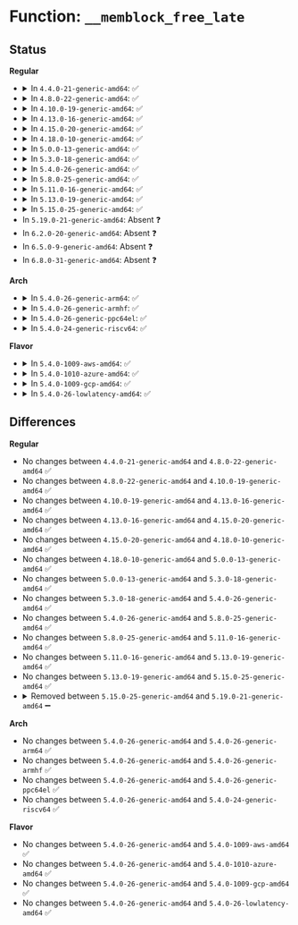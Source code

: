 # Function: <code>__memblock_free_late</code>

## Status
<b>Regular</b>
<ul>
<li>
<details>
<summary>In <code>4.4.0-21-generic-amd64</code>: ✅</summary>

```c
void __memblock_free_late(phys_addr_t base, phys_addr_t size)
```

```json
{
  "name": "__memblock_free_late",
  "collision_type": "Unique Global",
  "inline_type": "No",
  "funcs": [
    {
      "addr": 18446744071595144437,
      "name": "__memblock_free_late",
      "external": true,
      "loc": "mm/memblock.c:1414",
      "file": "mm/memblock.c",
      "inline": "seen, unknown",
      "caller_inline": [],
      "caller_func": [
        "lib/swiotlb.c:swiotlb_free",
        "lib/swiotlb.c:swiotlb_free",
        "lib/swiotlb.c:swiotlb_free",
        "lib/swiotlb.c:swiotlb_free"
      ]
    }
  ],
  "symbols": [
    {
      "addr": 18446744071595144437,
      "name": "__memblock_free_late",
      "section": ".init.text",
      "bind": "STB_GLOBAL",
      "size": 134
    }
  ]
}
```
</details>
</li>
<li>
<details>
<summary>In <code>4.8.0-22-generic-amd64</code>: ✅</summary>

```c
void __memblock_free_late(phys_addr_t base, phys_addr_t size)
```

```json
{
  "name": "__memblock_free_late",
  "collision_type": "Unique Global",
  "inline_type": "No",
  "funcs": [
    {
      "addr": 18446744071595315513,
      "name": "__memblock_free_late",
      "external": true,
      "loc": "mm/memblock.c:1415",
      "file": "mm/memblock.c",
      "inline": "seen, unknown",
      "caller_inline": [],
      "caller_func": [
        "lib/swiotlb.c:swiotlb_free",
        "lib/swiotlb.c:swiotlb_free",
        "lib/swiotlb.c:swiotlb_free",
        "lib/swiotlb.c:swiotlb_free"
      ]
    }
  ],
  "symbols": [
    {
      "addr": 18446744071595315513,
      "name": "__memblock_free_late",
      "section": ".init.text",
      "bind": "STB_GLOBAL",
      "size": 134
    }
  ]
}
```
</details>
</li>
<li>
<details>
<summary>In <code>4.10.0-19-generic-amd64</code>: ✅</summary>

```c
void __memblock_free_late(phys_addr_t base, phys_addr_t size)
```

```json
{
  "name": "__memblock_free_late",
  "collision_type": "Unique Global",
  "inline_type": "No",
  "funcs": [
    {
      "addr": 18446744071595563808,
      "name": "__memblock_free_late",
      "external": true,
      "loc": "mm/memblock.c:1415",
      "file": "mm/memblock.c",
      "inline": "seen, unknown",
      "caller_inline": [],
      "caller_func": [
        "lib/swiotlb.c:swiotlb_free",
        "lib/swiotlb.c:swiotlb_free",
        "lib/swiotlb.c:swiotlb_free",
        "lib/swiotlb.c:swiotlb_free"
      ]
    }
  ],
  "symbols": [
    {
      "addr": 18446744071595563808,
      "name": "__memblock_free_late",
      "section": ".init.text",
      "bind": "STB_GLOBAL",
      "size": 128
    }
  ]
}
```
</details>
</li>
<li>
<details>
<summary>In <code>4.13.0-16-generic-amd64</code>: ✅</summary>

```c
void __memblock_free_late(phys_addr_t base, phys_addr_t size)
```

```json
{
  "name": "__memblock_free_late",
  "collision_type": "Unique Global",
  "inline_type": "No",
  "funcs": [
    {
      "addr": 18446744071596490651,
      "name": "__memblock_free_late",
      "external": true,
      "loc": "mm/memblock.c:1437",
      "file": "mm/memblock.c",
      "inline": "seen, unknown",
      "caller_inline": [],
      "caller_func": [
        "mm/memblock.c:memblock_discard",
        "mm/memblock.c:memblock_discard",
        "lib/swiotlb.c:swiotlb_free",
        "lib/swiotlb.c:swiotlb_free",
        "lib/swiotlb.c:swiotlb_free",
        "lib/swiotlb.c:swiotlb_free"
      ]
    }
  ],
  "symbols": [
    {
      "addr": 18446744071596490651,
      "name": "__memblock_free_late",
      "section": ".init.text",
      "bind": "STB_GLOBAL",
      "size": 133
    }
  ]
}
```
</details>
</li>
<li>
<details>
<summary>In <code>4.15.0-20-generic-amd64</code>: ✅</summary>

```c
void __memblock_free_late(phys_addr_t base, phys_addr_t size)
```

```json
{
  "name": "__memblock_free_late",
  "collision_type": "Unique Global",
  "inline_type": "No",
  "funcs": [
    {
      "addr": 18446744071602817598,
      "name": "__memblock_free_late",
      "external": true,
      "loc": "mm/memblock.c:1455",
      "file": "mm/memblock.c",
      "inline": "seen, unknown",
      "caller_inline": [],
      "caller_func": [
        "mm/memblock.c:memblock_discard",
        "mm/memblock.c:memblock_discard",
        "lib/swiotlb.c:swiotlb_free",
        "lib/swiotlb.c:swiotlb_free",
        "lib/swiotlb.c:swiotlb_free",
        "lib/swiotlb.c:swiotlb_free"
      ]
    }
  ],
  "symbols": [
    {
      "addr": 18446744071602817598,
      "name": "__memblock_free_late",
      "section": ".init.text",
      "bind": "STB_GLOBAL",
      "size": 133
    }
  ]
}
```
</details>
</li>
<li>
<details>
<summary>In <code>4.18.0-10-generic-amd64</code>: ✅</summary>

```c
void __memblock_free_late(phys_addr_t base, phys_addr_t size)
```

```json
{
  "name": "__memblock_free_late",
  "collision_type": "Unique Global",
  "inline_type": "No",
  "funcs": [
    {
      "addr": 18446744071602990973,
      "name": "__memblock_free_late",
      "external": true,
      "loc": "mm/memblock.c:1465",
      "file": "mm/memblock.c",
      "inline": "seen, unknown",
      "caller_inline": [],
      "caller_func": [
        "kernel/dma/swiotlb.c:swiotlb_exit",
        "kernel/dma/swiotlb.c:swiotlb_exit",
        "kernel/dma/swiotlb.c:swiotlb_exit",
        "kernel/dma/swiotlb.c:swiotlb_exit",
        "mm/memblock.c:memblock_discard",
        "mm/memblock.c:memblock_discard"
      ]
    }
  ],
  "symbols": [
    {
      "addr": 18446744071602990973,
      "name": "__memblock_free_late",
      "section": ".init.text",
      "bind": "STB_GLOBAL",
      "size": 126
    }
  ]
}
```
</details>
</li>
<li>
<details>
<summary>In <code>5.0.0-13-generic-amd64</code>: ✅</summary>

```c
void __memblock_free_late(phys_addr_t base, phys_addr_t size)
```

```json
{
  "name": "__memblock_free_late",
  "collision_type": "Unique Global",
  "inline_type": "No",
  "funcs": [
    {
      "addr": 18446744071604789611,
      "name": "__memblock_free_late",
      "external": true,
      "loc": "mm/memblock.c:1565",
      "file": "mm/memblock.c",
      "inline": "seen, unknown",
      "caller_inline": [],
      "caller_func": [
        "arch/x86/platform/efi/quirks.c:efi_free_boot_services",
        "kernel/dma/swiotlb.c:swiotlb_exit",
        "kernel/dma/swiotlb.c:swiotlb_exit",
        "kernel/dma/swiotlb.c:swiotlb_exit",
        "mm/memblock.c:memblock_discard",
        "mm/memblock.c:memblock_discard",
        "drivers/firmware/efi/apple-properties.c:map_properties"
      ]
    }
  ],
  "symbols": [
    {
      "addr": 18446744071604789611,
      "name": "__memblock_free_late",
      "section": ".init.text",
      "bind": "STB_GLOBAL",
      "size": 185
    }
  ]
}
```
</details>
</li>
<li>
<details>
<summary>In <code>5.3.0-18-generic-amd64</code>: ✅</summary>

```c
void __memblock_free_late(phys_addr_t base, phys_addr_t size)
```

```json
{
  "name": "__memblock_free_late",
  "collision_type": "Unique Global",
  "inline_type": "No",
  "funcs": [
    {
      "addr": 18446744071604892478,
      "name": "__memblock_free_late",
      "external": true,
      "loc": "mm/memblock.c:1566",
      "file": "mm/memblock.c",
      "inline": "seen, unknown",
      "caller_inline": [],
      "caller_func": [
        "arch/x86/platform/efi/quirks.c:efi_free_boot_services",
        "kernel/dma/swiotlb.c:swiotlb_exit",
        "kernel/dma/swiotlb.c:swiotlb_exit",
        "kernel/dma/swiotlb.c:swiotlb_exit",
        "mm/memblock.c:memblock_discard",
        "mm/memblock.c:memblock_discard",
        "drivers/firmware/efi/apple-properties.c:map_properties"
      ]
    }
  ],
  "symbols": [
    {
      "addr": 18446744071604892478,
      "name": "__memblock_free_late",
      "section": ".init.text",
      "bind": "STB_GLOBAL",
      "size": 185
    }
  ]
}
```
</details>
</li>
<li>
<details>
<summary>In <code>5.4.0-26-generic-amd64</code>: ✅</summary>

```c
void __memblock_free_late(phys_addr_t base, phys_addr_t size)
```

```json
{
  "name": "__memblock_free_late",
  "collision_type": "Unique Global",
  "inline_type": "No",
  "funcs": [
    {
      "addr": 18446744071604926383,
      "name": "__memblock_free_late",
      "external": true,
      "loc": "mm/memblock.c:1566",
      "file": "mm/memblock.c",
      "inline": "seen, unknown",
      "caller_inline": [],
      "caller_func": [
        "arch/x86/platform/efi/quirks.c:efi_free_boot_services",
        "kernel/dma/swiotlb.c:swiotlb_exit",
        "kernel/dma/swiotlb.c:swiotlb_exit",
        "kernel/dma/swiotlb.c:swiotlb_exit",
        "mm/memblock.c:memblock_discard",
        "mm/memblock.c:memblock_discard",
        "drivers/firmware/efi/apple-properties.c:map_properties"
      ]
    }
  ],
  "symbols": [
    {
      "addr": 18446744071604926383,
      "name": "__memblock_free_late",
      "section": ".init.text",
      "bind": "STB_GLOBAL",
      "size": 185
    }
  ]
}
```
</details>
</li>
<li>
<details>
<summary>In <code>5.8.0-25-generic-amd64</code>: ✅</summary>

```c
void __memblock_free_late(phys_addr_t base, phys_addr_t size)
```

```json
{
  "name": "__memblock_free_late",
  "collision_type": "Unique Global",
  "inline_type": "No",
  "funcs": [
    {
      "addr": 18446744071609240939,
      "name": "__memblock_free_late",
      "external": true,
      "loc": "mm/memblock.c:1620",
      "file": "mm/memblock.c",
      "inline": "seen, unknown",
      "caller_inline": [],
      "caller_func": [
        "arch/x86/platform/efi/quirks.c:efi_free_boot_services",
        "kernel/dma/swiotlb.c:swiotlb_exit",
        "kernel/dma/swiotlb.c:swiotlb_exit",
        "kernel/dma/swiotlb.c:swiotlb_exit",
        "mm/memblock.c:memblock_discard",
        "mm/memblock.c:memblock_discard",
        "drivers/firmware/efi/memmap.c:__efi_memmap_free",
        "drivers/firmware/efi/apple-properties.c:map_properties"
      ]
    }
  ],
  "symbols": [
    {
      "addr": 18446744071609240939,
      "name": "__memblock_free_late",
      "section": ".init.text",
      "bind": "STB_GLOBAL",
      "size": 185
    }
  ]
}
```
</details>
</li>
<li>
<details>
<summary>In <code>5.11.0-16-generic-amd64</code>: ✅</summary>

```c
void __memblock_free_late(phys_addr_t base, phys_addr_t size)
```

```json
{
  "name": "__memblock_free_late",
  "collision_type": "Unique Global",
  "inline_type": "No",
  "funcs": [
    {
      "addr": 18446744071612307438,
      "name": "__memblock_free_late",
      "external": true,
      "loc": "mm/memblock.c:1582",
      "file": "mm/memblock.c",
      "inline": "seen, unknown",
      "caller_inline": [],
      "caller_func": [
        "arch/x86/platform/efi/quirks.c:efi_free_boot_services",
        "kernel/dma/swiotlb.c:swiotlb_exit",
        "kernel/dma/swiotlb.c:swiotlb_exit",
        "kernel/dma/swiotlb.c:swiotlb_exit",
        "mm/memblock.c:memblock_discard",
        "mm/memblock.c:memblock_discard",
        "drivers/firmware/efi/memmap.c:__efi_memmap_free",
        "drivers/firmware/efi/apple-properties.c:map_properties"
      ]
    }
  ],
  "symbols": [
    {
      "addr": 18446744071612307438,
      "name": "__memblock_free_late",
      "section": ".init.text",
      "bind": "STB_GLOBAL",
      "size": 185
    }
  ]
}
```
</details>
</li>
<li>
<details>
<summary>In <code>5.13.0-19-generic-amd64</code>: ✅</summary>

```c
void __memblock_free_late(phys_addr_t base, phys_addr_t size)
```

```json
{
  "name": "__memblock_free_late",
  "collision_type": "Unique Global",
  "inline_type": "No",
  "funcs": [
    {
      "addr": 18446744071614447255,
      "name": "__memblock_free_late",
      "external": true,
      "loc": "mm/memblock.c:1583",
      "file": "mm/memblock.c",
      "inline": "seen, unknown",
      "caller_inline": [],
      "caller_func": [
        "arch/x86/platform/efi/quirks.c:efi_free_boot_services",
        "kernel/dma/swiotlb.c:swiotlb_exit",
        "mm/memblock.c:memblock_discard",
        "mm/memblock.c:memblock_discard",
        "drivers/firmware/efi/memmap.c:__efi_memmap_free",
        "drivers/firmware/efi/apple-properties.c:map_properties"
      ]
    }
  ],
  "symbols": [
    {
      "addr": 18446744071614447255,
      "name": "__memblock_free_late",
      "section": ".init.text",
      "bind": "STB_GLOBAL",
      "size": 185
    }
  ]
}
```
</details>
</li>
<li>
<details>
<summary>In <code>5.15.0-25-generic-amd64</code>: ✅</summary>

```c
void __memblock_free_late(phys_addr_t base, phys_addr_t size)
```

```json
{
  "name": "__memblock_free_late",
  "collision_type": "Unique Global",
  "inline_type": "No",
  "funcs": [
    {
      "addr": 18446744071615390173,
      "name": "__memblock_free_late",
      "external": true,
      "loc": "mm/memblock.c:1606",
      "file": "mm/memblock.c",
      "inline": "seen, unknown",
      "caller_inline": [],
      "caller_func": [
        "arch/x86/platform/efi/quirks.c:efi_free_boot_services",
        "kernel/dma/swiotlb.c:swiotlb_exit",
        "kernel/dma/swiotlb.c:swiotlb_exit",
        "mm/memblock.c:memblock_discard",
        "mm/memblock.c:memblock_discard",
        "mm/kfence/core.c:kfence_init_pool",
        "drivers/firmware/efi/memmap.c:__efi_memmap_free",
        "drivers/firmware/efi/apple-properties.c:map_properties"
      ]
    }
  ],
  "symbols": [
    {
      "addr": 18446744071615390173,
      "name": "__memblock_free_late",
      "section": ".init.text",
      "bind": "STB_GLOBAL",
      "size": 185
    }
  ]
}
```
</details>
</li>
<li>
In <code>5.19.0-21-generic-amd64</code>: Absent ❓
</li>
<li>
In <code>6.2.0-20-generic-amd64</code>: Absent ❓
</li>
<li>
In <code>6.5.0-9-generic-amd64</code>: Absent ❓
</li>
<li>
In <code>6.8.0-31-generic-amd64</code>: Absent ❓
</li>
</ul>
<b>Arch</b>
<ul>
<li>
<details>
<summary>In <code>5.4.0-26-generic-arm64</code>: ✅</summary>

```c
void __memblock_free_late(phys_addr_t base, phys_addr_t size)
```

```json
{
  "name": "__memblock_free_late",
  "collision_type": "Unique Global",
  "inline_type": "No",
  "funcs": [
    {
      "addr": 18446603336510965792,
      "name": "__memblock_free_late",
      "external": true,
      "loc": "mm/memblock.c:1566",
      "file": "mm/memblock.c",
      "inline": "seen, unknown",
      "caller_inline": [],
      "caller_func": [
        "kernel/dma/swiotlb.c:swiotlb_exit",
        "kernel/dma/swiotlb.c:swiotlb_exit",
        "kernel/dma/swiotlb.c:swiotlb_exit"
      ]
    }
  ],
  "symbols": [
    {
      "addr": 18446603336510965792,
      "name": "__memblock_free_late",
      "section": ".init.text",
      "bind": "STB_GLOBAL",
      "size": 236
    }
  ]
}
```
</details>
</li>
<li>
<details>
<summary>In <code>5.4.0-26-generic-armhf</code>: ✅</summary>

```c
void __memblock_free_late(phys_addr_t base, phys_addr_t size)
```

```json
{
  "name": "__memblock_free_late",
  "collision_type": "Unique Global",
  "inline_type": "No",
  "funcs": [
    {
      "addr": 3243452296,
      "name": "__memblock_free_late",
      "external": true,
      "loc": "mm/memblock.c:1566",
      "file": "mm/memblock.c",
      "inline": "seen, unknown",
      "caller_inline": [],
      "caller_func": []
    }
  ],
  "symbols": [
    {
      "addr": 3243452296,
      "name": "__memblock_free_late",
      "section": ".init.text",
      "bind": "STB_GLOBAL",
      "size": 280
    }
  ]
}
```
</details>
</li>
<li>
<details>
<summary>In <code>5.4.0-26-generic-ppc64el</code>: ✅</summary>

```c
void __memblock_free_late(phys_addr_t base, phys_addr_t size)
```

```json
{
  "name": "__memblock_free_late",
  "collision_type": "Unique Global",
  "inline_type": "No",
  "funcs": [
    {
      "addr": 13835058055302619244,
      "name": "__memblock_free_late",
      "external": true,
      "loc": "mm/memblock.c:1566",
      "file": "mm/memblock.c",
      "inline": "seen, unknown",
      "caller_inline": [],
      "caller_func": [
        "kernel/dma/swiotlb.c:swiotlb_exit",
        "kernel/dma/swiotlb.c:swiotlb_exit",
        "kernel/dma/swiotlb.c:swiotlb_exit"
      ]
    }
  ],
  "symbols": [
    {
      "addr": 13835058055302619244,
      "name": "__memblock_free_late",
      "section": ".init.text",
      "bind": "STB_GLOBAL",
      "size": 280
    }
  ]
}
```
</details>
</li>
<li>
<details>
<summary>In <code>5.4.0-24-generic-riscv64</code>: ✅</summary>

```c
void __memblock_free_late(phys_addr_t base, phys_addr_t size)
```

```json
{
  "name": "__memblock_free_late",
  "collision_type": "Unique Global",
  "inline_type": "No",
  "funcs": [
    {
      "addr": 18446743936270692066,
      "name": "__memblock_free_late",
      "external": true,
      "loc": "mm/memblock.c:1566",
      "file": "mm/memblock.c",
      "inline": "seen, unknown",
      "caller_inline": [],
      "caller_func": [
        "kernel/dma/swiotlb.c:swiotlb_exit",
        "kernel/dma/swiotlb.c:swiotlb_exit",
        "kernel/dma/swiotlb.c:swiotlb_exit",
        "mm/memblock.c:memblock_discard",
        "mm/memblock.c:memblock_discard"
      ]
    }
  ],
  "symbols": [
    {
      "addr": 18446743936270692066,
      "name": "__memblock_free_late",
      "section": ".init.text",
      "bind": "STB_GLOBAL",
      "size": 178
    }
  ]
}
```
</details>
</li>
</ul>
<b>Flavor</b>
<ul>
<li>
<details>
<summary>In <code>5.4.0-1009-aws-amd64</code>: ✅</summary>

```c
void __memblock_free_late(phys_addr_t base, phys_addr_t size)
```

```json
{
  "name": "__memblock_free_late",
  "collision_type": "Unique Global",
  "inline_type": "No",
  "funcs": [
    {
      "addr": 18446744071604831843,
      "name": "__memblock_free_late",
      "external": true,
      "loc": "mm/memblock.c:1566",
      "file": "mm/memblock.c",
      "inline": "seen, unknown",
      "caller_inline": [],
      "caller_func": [
        "arch/x86/platform/efi/quirks.c:efi_free_boot_services",
        "kernel/dma/swiotlb.c:swiotlb_exit",
        "kernel/dma/swiotlb.c:swiotlb_exit",
        "kernel/dma/swiotlb.c:swiotlb_exit",
        "mm/memblock.c:memblock_discard",
        "mm/memblock.c:memblock_discard",
        "drivers/firmware/efi/apple-properties.c:map_properties"
      ]
    }
  ],
  "symbols": [
    {
      "addr": 18446744071604831843,
      "name": "__memblock_free_late",
      "section": ".init.text",
      "bind": "STB_GLOBAL",
      "size": 185
    }
  ]
}
```
</details>
</li>
<li>
<details>
<summary>In <code>5.4.0-1010-azure-amd64</code>: ✅</summary>

```c
void __memblock_free_late(phys_addr_t base, phys_addr_t size)
```

```json
{
  "name": "__memblock_free_late",
  "collision_type": "Unique Global",
  "inline_type": "No",
  "funcs": [
    {
      "addr": 18446744071604800904,
      "name": "__memblock_free_late",
      "external": true,
      "loc": "mm/memblock.c:1566",
      "file": "mm/memblock.c",
      "inline": "seen, unknown",
      "caller_inline": [],
      "caller_func": [
        "arch/x86/platform/efi/quirks.c:efi_free_boot_services",
        "kernel/dma/swiotlb.c:swiotlb_exit",
        "kernel/dma/swiotlb.c:swiotlb_exit",
        "kernel/dma/swiotlb.c:swiotlb_exit",
        "mm/memblock.c:memblock_discard",
        "mm/memblock.c:memblock_discard",
        "drivers/firmware/efi/apple-properties.c:map_properties"
      ]
    }
  ],
  "symbols": [
    {
      "addr": 18446744071604800904,
      "name": "__memblock_free_late",
      "section": ".init.text",
      "bind": "STB_GLOBAL",
      "size": 185
    }
  ]
}
```
</details>
</li>
<li>
<details>
<summary>In <code>5.4.0-1009-gcp-amd64</code>: ✅</summary>

```c
void __memblock_free_late(phys_addr_t base, phys_addr_t size)
```

```json
{
  "name": "__memblock_free_late",
  "collision_type": "Unique Global",
  "inline_type": "No",
  "funcs": [
    {
      "addr": 18446744071604909027,
      "name": "__memblock_free_late",
      "external": true,
      "loc": "mm/memblock.c:1566",
      "file": "mm/memblock.c",
      "inline": "seen, unknown",
      "caller_inline": [],
      "caller_func": [
        "arch/x86/platform/efi/quirks.c:efi_free_boot_services",
        "kernel/dma/swiotlb.c:swiotlb_exit",
        "kernel/dma/swiotlb.c:swiotlb_exit",
        "kernel/dma/swiotlb.c:swiotlb_exit",
        "mm/memblock.c:memblock_discard",
        "mm/memblock.c:memblock_discard",
        "drivers/firmware/efi/apple-properties.c:map_properties"
      ]
    }
  ],
  "symbols": [
    {
      "addr": 18446744071604909027,
      "name": "__memblock_free_late",
      "section": ".init.text",
      "bind": "STB_GLOBAL",
      "size": 185
    }
  ]
}
```
</details>
</li>
<li>
<details>
<summary>In <code>5.4.0-26-lowlatency-amd64</code>: ✅</summary>

```c
void __memblock_free_late(phys_addr_t base, phys_addr_t size)
```

```json
{
  "name": "__memblock_free_late",
  "collision_type": "Unique Global",
  "inline_type": "No",
  "funcs": [
    {
      "addr": 18446744071604930564,
      "name": "__memblock_free_late",
      "external": true,
      "loc": "mm/memblock.c:1566",
      "file": "mm/memblock.c",
      "inline": "seen, unknown",
      "caller_inline": [],
      "caller_func": [
        "arch/x86/platform/efi/quirks.c:efi_free_boot_services",
        "kernel/dma/swiotlb.c:swiotlb_exit",
        "kernel/dma/swiotlb.c:swiotlb_exit",
        "kernel/dma/swiotlb.c:swiotlb_exit",
        "mm/memblock.c:memblock_discard",
        "mm/memblock.c:memblock_discard",
        "drivers/firmware/efi/apple-properties.c:map_properties"
      ]
    }
  ],
  "symbols": [
    {
      "addr": 18446744071604930564,
      "name": "__memblock_free_late",
      "section": ".init.text",
      "bind": "STB_GLOBAL",
      "size": 185
    }
  ]
}
```
</details>
</li>
</ul>

## Differences
<b>Regular</b>
<ul>
<li>
No changes between <code>4.4.0-21-generic-amd64</code> and <code>4.8.0-22-generic-amd64</code> ✅
</li>
<li>
No changes between <code>4.8.0-22-generic-amd64</code> and <code>4.10.0-19-generic-amd64</code> ✅
</li>
<li>
No changes between <code>4.10.0-19-generic-amd64</code> and <code>4.13.0-16-generic-amd64</code> ✅
</li>
<li>
No changes between <code>4.13.0-16-generic-amd64</code> and <code>4.15.0-20-generic-amd64</code> ✅
</li>
<li>
No changes between <code>4.15.0-20-generic-amd64</code> and <code>4.18.0-10-generic-amd64</code> ✅
</li>
<li>
No changes between <code>4.18.0-10-generic-amd64</code> and <code>5.0.0-13-generic-amd64</code> ✅
</li>
<li>
No changes between <code>5.0.0-13-generic-amd64</code> and <code>5.3.0-18-generic-amd64</code> ✅
</li>
<li>
No changes between <code>5.3.0-18-generic-amd64</code> and <code>5.4.0-26-generic-amd64</code> ✅
</li>
<li>
No changes between <code>5.4.0-26-generic-amd64</code> and <code>5.8.0-25-generic-amd64</code> ✅
</li>
<li>
No changes between <code>5.8.0-25-generic-amd64</code> and <code>5.11.0-16-generic-amd64</code> ✅
</li>
<li>
No changes between <code>5.11.0-16-generic-amd64</code> and <code>5.13.0-19-generic-amd64</code> ✅
</li>
<li>
No changes between <code>5.13.0-19-generic-amd64</code> and <code>5.15.0-25-generic-amd64</code> ✅
</li>
<li>
<details>
<summary>Removed between <code>5.15.0-25-generic-amd64</code> and <code>5.19.0-21-generic-amd64</code> ➖</summary>

```c
void __memblock_free_late(phys_addr_t base, phys_addr_t size)
```
</details>
</li>
</ul>
<b>Arch</b>
<ul>
<li>
No changes between <code>5.4.0-26-generic-amd64</code> and <code>5.4.0-26-generic-arm64</code> ✅
</li>
<li>
No changes between <code>5.4.0-26-generic-amd64</code> and <code>5.4.0-26-generic-armhf</code> ✅
</li>
<li>
No changes between <code>5.4.0-26-generic-amd64</code> and <code>5.4.0-26-generic-ppc64el</code> ✅
</li>
<li>
No changes between <code>5.4.0-26-generic-amd64</code> and <code>5.4.0-24-generic-riscv64</code> ✅
</li>
</ul>
<b>Flavor</b>
<ul>
<li>
No changes between <code>5.4.0-26-generic-amd64</code> and <code>5.4.0-1009-aws-amd64</code> ✅
</li>
<li>
No changes between <code>5.4.0-26-generic-amd64</code> and <code>5.4.0-1010-azure-amd64</code> ✅
</li>
<li>
No changes between <code>5.4.0-26-generic-amd64</code> and <code>5.4.0-1009-gcp-amd64</code> ✅
</li>
<li>
No changes between <code>5.4.0-26-generic-amd64</code> and <code>5.4.0-26-lowlatency-amd64</code> ✅
</li>
</ul>
